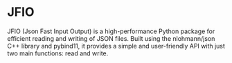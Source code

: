 # JFIO
 JFIO (Json Fast Input Output) is a high-performance Python package for efficient reading and writing of JSON files. Built using the nlohmann/json C++ library and pybind11, it provides a simple and user-friendly API with just two main functions: read and write. 
